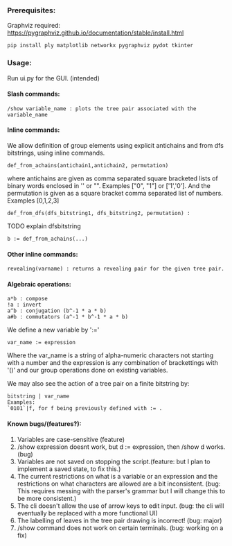 ### Prerequisites:

Graphviz required:
https://pygraphviz.github.io/documentation/stable/install.html
```
pip install ply matplotlib networkx pygraphviz pydot tkinter
```
### Usage:
Run ui.py for the GUI. (intended)

#### Slash commands:
```
/show variable_name : plots the tree pair associated with the variable_name 
```
#### Inline commands: 

We allow definition of group elements using explicit antichains and from dfs bitstrings, using inline commands.

```
def_from_achains(antichain1,antichain2, permutation)
```
where antichains are given as comma separated square bracketed lists of binary words enclosed in '' or "". Examples ["0", "1"] or ['1','0']. And the permutation is given as a square bracket comma separated list of numbers. Examples [0,1,2,3]
```
def_from_dfs(dfs_bitstring1, dfs_bitstring2, permutation) : 
```
TODO explain dfsbitstring
```
b := def_from_achains(...)
```
#### Other inline commands:
```
revealing(varname) : returns a revealing pair for the given tree pair. 
```

#### Algebraic operations:
```
a*b : compose
!a : invert
a^b : conjugation (b^-1 * a * b)
a#b : commutators (a^-1 * b^-1 * a * b)
```

We define a new variable by ':='
```
var_name := expression
``` 

Where the var\_name is a string of alpha-numeric characters not starting with a number and the expression is any combination of brackettings with '()' and our group operations done on existing variables.

We may also see the action of a tree pair on a finite bitstring by:
```
bitstring | var_name 
Examples: 
`0101`|f, for f being previously defined with := .
```

#### Known bugs/(features?):
1. Variables are case-sensitive (feature)
2. /show expression doesnt work, but d := expression, then /show d works. (bug)
3. Variables are not saved on stopping the script.(feature: but I plan to implement a saved state, to fix this.)
4. The current restrictions on what is a variable or an expression and the restrictions on what characters are allowed are a bit inconsistent. (bug: This requires messing with the parser's grammar but I will change this to be more consistent.)
5. The cli doesn't allow the use of arrow keys to edit input. (bug: the cli will eventually be replaced with a more functional UI)
6. The labelling of leaves in the tree pair drawing is incorrect! (bug: major)
7. /show command does not work on certain terminals. (bug: working on a fix)

